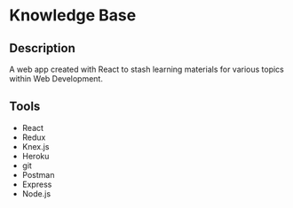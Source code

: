 # Knowledge Base

## Description

A web app created with React to stash learning materials for various
topics within Web Development.

## Tools

- React
- Redux
- Knex.js
- Heroku
- git
- Postman
- Express
- Node.js
